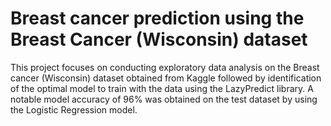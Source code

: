 # Breast cancer prediction using the Breast Cancer (Wisconsin) dataset
This project focuses on conducting exploratory data analysis on the Breast cancer (Wisconsin) dataset obtained from Kaggle followed by identification of the optimal model to train with the data using the LazyPredict library. A notable model accuracy of 96% was obtained on the test dataset by using the Logistic Regression model.
